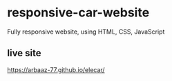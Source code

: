 # responsive-car-website
Fully responsive website, using HTML, CSS, JavaScript

## live site
https://arbaaz-77.github.io/elecar/
